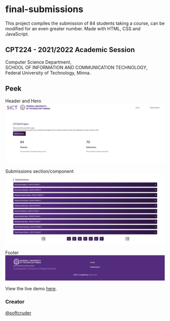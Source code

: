 # final-submissions
This project compiles the submission of 84 students taking a course, can be modified for an even greater number. Made with HTML, CSS and JavaScript.

## CPT224 - 2021/2022 Academic Session
Computer Science Department, <br/>
SCHOOL OF INFORMATION AND COMMUNICATION TECHNOLOGY, <br/>
Federal University of Technology, Minna.

## Peek
Header and Hero
![image](/header-hero.png)


Submissions section/component
![image](/submission-component.png)

Footer
![image](/footer-cpt.png)


View the live demo [here](https://cpt-submission.netlify.app/).


### Creator
 [@softcruder](https://github.com/softcruder)


